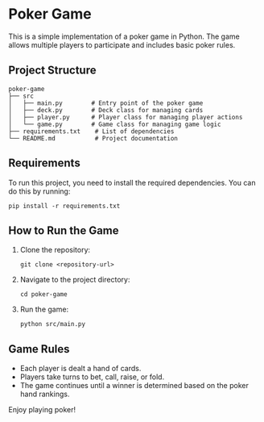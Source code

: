 # Poker Game

This is a simple implementation of a poker game in Python. The game allows multiple players to participate and includes basic poker rules.

## Project Structure

```
poker-game
├── src
│   ├── main.py        # Entry point of the poker game
│   ├── deck.py        # Deck class for managing cards
│   ├── player.py      # Player class for managing player actions
│   └── game.py        # Game class for managing game logic
├── requirements.txt    # List of dependencies
└── README.md           # Project documentation
```

## Requirements

To run this project, you need to install the required dependencies. You can do this by running:

```
pip install -r requirements.txt
```

## How to Run the Game

1. Clone the repository:
   ```
   git clone <repository-url>
   ```
2. Navigate to the project directory:
   ```
   cd poker-game
   ```
3. Run the game:
   ```
   python src/main.py
   ```

## Game Rules

- Each player is dealt a hand of cards.
- Players take turns to bet, call, raise, or fold.
- The game continues until a winner is determined based on the poker hand rankings.

Enjoy playing poker!